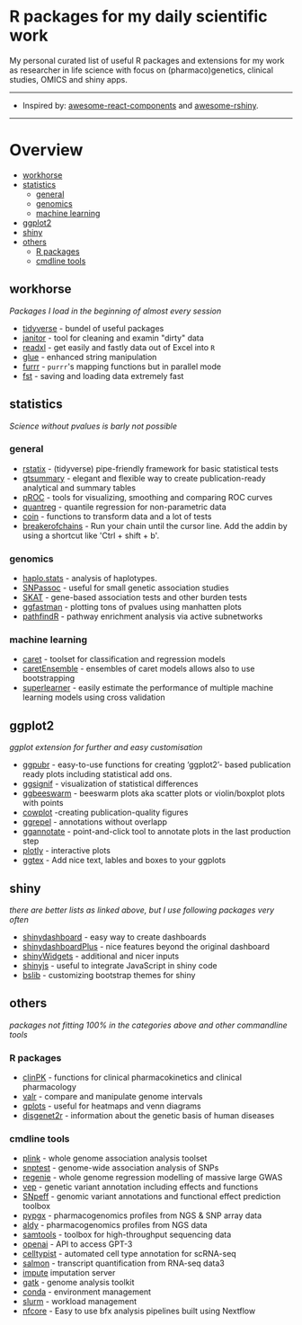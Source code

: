 # R packages for my daily scientific work <!-- omit in toc -->


My personal curated list of useful R packages and extensions for my work as researcher in life science with focus on (pharmaco)genetics, clinical studies, OMICS and shiny apps.  


<hr>

- Inspired by: [awesome-react-components](https://github.com/nanxstats/awesome-shiny-extensions) and [awesome-rshiny](https://github.com/grabear/awesome-rshiny).

<hr>

# Overview

- [workhorse](#workhorses)
- [statistics](#statistics)
  - [general](#general)
  - [genomics](#genomics)
  - [machine learning](#machine-learning)
- [ggplot2](#ggplot)
- [shiny](#shiny)
- [others](#others)
  - [R packages](#R-packages)
  - [cmdline tools](#cmdline-tools)

## workhorse

*Packages I load in the beginning of almost every session*

- [tidyverse](https://www.tidyverse.org/) - bundel of useful packages
- [janitor](https://cran.r-project.org/web/packages/janitor/index.html) - tool for cleaning and examin "dirty" data 
- [readxl](https://readxl.tidyverse.org/) - get easily and fastly data out of Excel into `R`
- [glue](https://glue.tidyverse.org/) - enhanced string manipulation
- [furrr](https://furrr.futureverse.org/) - `purrr`'s mapping functions but in parallel mode
- [fst](https://www.fstpackage.org) - saving and loading data extremely fast


## statistics

*Science without pvalues is barly not possible*

### general

- [rstatix](https://github.com/kassambara/rstatix) - (tidyverse) pipe-friendly framework for basic statistical tests
- [gtsummary](https://www.danieldsjoberg.com/gtsummary/) - elegant and flexible way to create publication-ready analytical and summary tables
- [pROC](https://cran.r-project.org/web/packages/pROC/pROC.pdf) - tools for visualizing, smoothing and comparing ROC curves
- [quantreg](https://cran.r-project.org/web/packages/quantreg/index.html) - quantile regression for non-parametric data
- [coin](https://cran.r-project.org/web/packages/coin/index.html) - functions to transform data and a lot of tests
- [breakerofchains](https://github.com/MilesMcBain/breakerofchains) - Run your chain until the cursor line. Add the addin by using a shortcut like 'Ctrl + shift + b'. 

### genomics

- [haplo.stats](https://cran.r-project.org/web/packages/haplo.stats/index.html) - analysis of haplotypes.
- [SNPassoc](https://cran.r-project.org/web/packages/SNPassoc/index.html) - useful for small genetic association studies
- [SKAT](https://cran.r-project.org/web/packages/SKAT/index.html) - gene-based association tests and other burden tests
- [ggfastman](https://github.com/roman-tremmel/ggfastman) - plotting tons of pvalues using manhatten plots
- [pathfindR](https://github.com/egeulgen/pathfindR) - pathway enrichment analysis via active subnetworks

### machine learning

- [caret](https://topepo.github.io/caret/) - toolset for classification and regression models
- [caretEnsemble](https://cran.r-project.org/web/packages/caretEnsemble/vignettes/caretEnsemble-intro.html) - ensembles of caret models allows also to use bootstrapping
- [superlearner](https://cran.r-project.org/web/packages/SuperLearner/vignettes/Guide-to-SuperLearner.html) - easily estimate the performance of multiple machine learning models using cross validation



## ggplot2

*ggplot extension for further and easy customisation*

- [ggpubr](https://rpkgs.datanovia.com/ggpubr) - easy-to-use functions for creating ‘ggplot2’- based publication ready plots including statistical add ons.
- [ggsignif](https://cran.r-project.org/web/packages/ggsignif/vignettes/intro.html) - visualization of statistical differences
- [ggbeeswarm](https://github.com/eclarke/ggbeeswarm) - beeswarm plots aka scatter plots or violin/boxplot plots with points
- [cowplot](https://cran.r-project.org/web/packages/cowplot/vignettes/introduction.html#:~:text=The%20cowplot%20package%20is%20a,or%20mix%20plots%20with%20images.) -creating publication-quality figures
- [ggrepel](https://cran.r-project.org/web/packages/ggrepel/vignettes/ggrepel.html) - annotations without overlapp
- [ggannotate](https://github.com/MattCowgill/ggannotate) - point-and-click tool to annotate plots in the last production step
- [plotly](https://plotly.com/r/) - interactive plots
- [ggtex](https://wilkelab.org/ggtext/) -  Add nice text, lables and boxes to your ggplots 


## shiny

*there are better lists as linked above, but I use following packages very often*

- [shinydashboard](https://rstudio.github.io/shinydashboard/) - easy way to create dashboards
- [shinydashboardPlus](https://rinterface.github.io/shinydashboardPlus/) - nice features beyond the original dashboard
- [shinyWidgets](https://github.com/dreamRs/shinyWidgets) - additional and nicer inputs
- [shinyjs](https://deanattali.com/shinyjs/) - useful to integrate JavaScript in shiny code 
- [bslib](https://rstudio.github.io/bslib/) - customizing bootstrap themes for shiny  

## others

*packages not fitting 100% in the categories above and other commandline tools*

### R packages
- [clinPK](https://github.com/InsightRX/clinPK) - functions for clinical pharmacokinetics and clinical pharmacology
- [valr](https://rnabioco.github.io/valr/) - compare and manipulate genome intervals
- [gplots](https://cran.r-project.org/web/packages/gplots/index.html) - useful for heatmaps and venn diagrams
- [disgenet2r](https://www.disgenet.org/static/disgenet2r/disgenet2r.html#contact) - information about the genetic basis of human diseases


### cmdline tools
- [plink](https://zzz.bwh.harvard.edu/plink/) - whole genome association analysis toolset
- [snptest](https://www.well.ox.ac.uk/~gav/snptest/) - genome-wide association analysis of SNPs
- [regenie](https://rgcgithub.github.io/regenie/) - whole genome regression modelling of massive large GWAS
- [vep](https://www.ensembl.org/info/docs/tools/vep/index.html) - genetic variant annotation including effects and functions
- [SNpeff](http://pcingola.github.io/SnpEff/) - genomic variant annotations and functional effect prediction toolbox
- [pypgx](https://github.com/sbslee/pypgx) - pharmacogenomics profiles from NGS & SNP array data
- [aldy](https://github.com/0xTCG/aldy) - pharmacogenomics profiles from NGS data
- [samtools](http://www.htslib.org/) - toolbox for high-throughput sequencing data
- [openai](https://openai.com/) - API to access GPT-3
- [celltypist](https://www.celltypist.org/) - automated cell type annotation for scRNA-seq
- [salmon](https://salmon.readthedocs.io/en/latest/index.html) - transcript quantification from RNA-seq data3
- [impute](https://imputationserver.sph.umich.edu/index.html) imputation server
- [gatk](https://gatk.broadinstitute.org/hc/en-us) - genome analysis toolkit
- [conda](https://docs.conda.io/en/latest/) - environment management
- [slurm](https://slurm.schedmd.com/documentation.html) - workload management
- [nfcore](https://nf-co.re/) - Easy to use bfx analysis pipelines built using Nextflow
